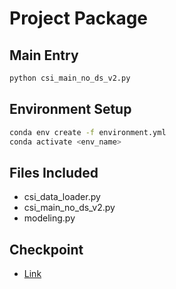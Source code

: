 # Project Package

## Main Entry
```bash
python csi_main_no_ds_v2.py
```

## Environment Setup

```bash
conda env create -f environment.yml
conda activate <env_name>
```

## Files Included

- csi_data_loader.py
- csi_main_no_ds_v2.py
- modeling.py

## Checkpoint

- [Link](https://huggingface.co/chaojiang06/medreadme_medical_complex_span_identification)
